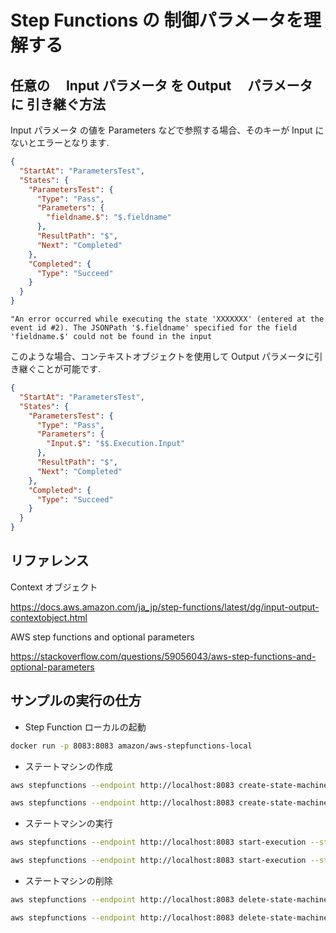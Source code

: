 # Step Functions の 制御パラメータを理解する

## 任意の　 Input パラメータ を Output 　パラメータに 引き継ぐ方法

Input パラメータ の値を Parameters などで参照する場合、そのキーが Input にないとエラーとなります.

```json
{
  "StartAt": "ParametersTest",
  "States": {
    "ParametersTest": {
      "Type": "Pass",
      "Parameters": {
        "fieldname.$": "$.fieldname"
      },
      "ResultPath": "$",
      "Next": "Completed"
    },
    "Completed": {
      "Type": "Succeed"
    }
  }
}
```

```
"An error occurred while executing the state 'XXXXXXX' (entered at the event id #2). The JSONPath '$.fieldname' specified for the field 'fieldname.$' could not be found in the input
```

このような場合、コンテキストオブジェクトを使用して Output パラメータに引き継ぐことが可能です.

```json
{
  "StartAt": "ParametersTest",
  "States": {
    "ParametersTest": {
      "Type": "Pass",
      "Parameters": {
        "Input.$": "$$.Execution.Input"
      },
      "ResultPath": "$",
      "Next": "Completed"
    },
    "Completed": {
      "Type": "Succeed"
    }
  }
}
```

## リファレンス

Context オブジェクト

https://docs.aws.amazon.com/ja_jp/step-functions/latest/dg/input-output-contextobject.html

AWS step functions and optional parameters

https://stackoverflow.com/questions/59056043/aws-step-functions-and-optional-parameters

## サンプルの実行の仕方

- Step Function ローカルの起動

```sh
docker run -p 8083:8083 amazon/aws-stepfunctions-local
```

- ステートマシンの作成

```sh
aws stepfunctions --endpoint http://localhost:8083 create-state-machine --name "machine1" --role-arn "arn:aws:iam::012345678901:role/DummyRole" --definition file://./test01.asl.json
```

```sh
aws stepfunctions --endpoint http://localhost:8083 create-state-machine --name "machine2" --role-arn "arn:aws:iam::012345678901:role/DummyRole" --definition file://./test02.asl.json
```

- ステートマシンの実行

```sh
aws stepfunctions --endpoint http://localhost:8083 start-execution --state-machine arn:aws:states:us-east-1:123456789012:stateMachine:machine1 --name test01
```

```sh
aws stepfunctions --endpoint http://localhost:8083 start-execution --state-machine arn:aws:states:us-east-1:123456789012:stateMachine:machine2 --name test01
```

- ステートマシンの削除

```sh
aws stepfunctions --endpoint http://localhost:8083 delete-state-machine --state-machine-arn arn:aws:states:us-east-1:123456789012:stateMachine:machine1
```

```sh
aws stepfunctions --endpoint http://localhost:8083 delete-state-machine --state-machine-arn arn:aws:states:us-east-1:123456789012:stateMachine:machine2
```
